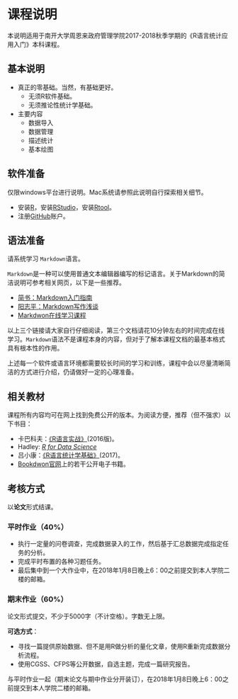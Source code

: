 
# 课程说明

本说明适用于南开大学周恩来政府管理学院2017-2018秋季学期的《R语言统计应用入门》本科课程。

## 基本说明

- 真正的零基础。当然，有基础更好。
  - 无须R软件基础。
  - 无须推论性统计学基础。
- 主要内容
  - 数据导入
  - 数据管理
  - 描述统计
  - 基本绘图


## 软件准备

仅限windows平台进行说明。Mac系统请参照此说明自行探索相关细节。

- 安装[R](https://www.r-project.org/)，安装[RStudio](https://www.rstudio.com/)，安装[Rtool](https://cran.r-project.org/bin/windows/Rtools/)。
- 注册[GitHub](https://github.com/)账户。

## 语法准备

请系统学习 `Markdown`语言。

`Markdown`是一种可以使用普通文本编辑器编写的标记语言。关于Markdown的简洁说明可参考相关网页，以下是一些推荐。
  
- [简书：Markdown入门指南](http://www.jianshu.com/p/1e402922ee32/)
- [阳志平：Markdown写作浅谈](http://www.yangzhiping.com/tech/r-markdown-knitr.html)
- [Markdwon在线学习课程](http://www.markdowntutorial.com/)
  
以上三个链接请大家自行仔细阅读，第三个文档请花10分钟左右的时间完成在线学习。`Markdown`语法不是课程本身的内容，但对于了解本课程文档的最基本格式具有根本性的作用。

上述每一个软件或语言环境都需要较长时间的学习和训练，课程中会以尽量清晰简洁的方式进行介绍，仍请做好一定的心理准备。

## 相关教材

课程所有内容均可在网上找到免费公开的版本。为阅读方便，推荐（但不强求）以下书目：

- 卡巴科夫：[《R语言实战》](https://www.amazon.cn/gp/product/B01FSXCBMS/ref=pd_cp_14_1?ie=UTF8&psc=1&refRID=53CV03RWGW12KYZQYJJX)(2016版)。 
- Hadley: [*R for Data Science*](http://r4ds.had.co.nz/)
- 吕小康：[《R语言统计学基础》](https://www.amazon.cn/%E6%95%B0%E9%87%8F%E7%BB%8F%E6%B5%8E%E5%AD%A6%E7%B3%BB%E5%88%97%E4%B8%9B%E4%B9%A6-R%E8%AF%AD%E8%A8%80%E7%BB%9F%E8%AE%A1%E5%AD%A6%E5%9F%BA%E7%A1%80-%E5%90%95%E5%B0%8F%E5%BA%B7/dp/B06XGR6LJZ/ref=sr_1_1?s=books&ie=UTF8&qid=1505149742&sr=1-1&keywords=%E5%90%95%E5%B0%8F%E5%BA%B7)(2017)。
- [Bookdwon官网](https://bookdown.org/)上的若干公开电子书籍。

## 考核方式

以**论文**形式结课。

### 平时作业（40%）

- 执行一定量的问卷调查，完成数据录入的工作，然后基于汇总数据完成指定任务的分析。
- 完成平时布置的各种习题任务。
- 最后集中到一个大作业中，在2018年1月8日晚上6：00之前提交到本人学院二楼的邮箱。

### 期末作业（60%）

论文形式提交，不少于5000字（不计空格）。字数无上限。

**可选方式**：

- 寻找一篇提供原始数据、但不是用R做分析的量化文章，使用R重新完成数据分析流程。
- 使用CGSS、CFPS等公开数据，自选主题，完成一篇研究报告。


与平时作业一起（期末论文与期中作业分开装订），在2018年1月8日晚上6：00之前提交到本人学院二楼的邮箱。
